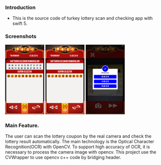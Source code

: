 ### Introduction
 
- This is the source code of turkey lottery scan and checking app with swift 5.
  
### Screenshots
 <img src="images/IMG_0317.png" width="25%" />  <img src="images/IMG_0315.png" width="25%" />  <img src="images/IMG_0316.png" width="25%" /> 


 
 ### Main Feature.
 The user can scan the lottery coupon by the real camera and check the lottery result automatically.
 The main technology is the Optical Character Recognition(OCR) with OpenCV.
 To support high accuracy of OCR, it is necessary to process the camera image with opencv.
 This project use the CVWrapper to use opencv c++ code by bridging header.
 
 


